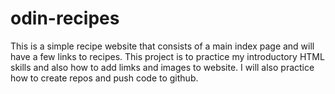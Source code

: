 # odin-recipes
This is a simple recipe website that consists of a main index page and will have a few links to recipes. This project is to practice my introductory HTML skills and also how to add limks and images to website. I will also practice how to create repos and push code to github.